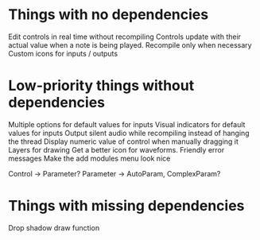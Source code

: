 # Things with no dependencies
Edit controls in real time without recompiling
Controls update with their actual value when a note is being played.
Recompile only when necessary
Custom icons for inputs / outputs

# Low-priority things without dependencies
Multiple options for default values for inputs
Visual indicators for default values for inputs
Output silent audio while recompiling instead of hanging the thread
Display numeric value of control when manually dragging it
Layers for drawing
Get a better icon for waveforms.
Friendly error messages
Make the add modules menu look nice

Control -> Parameter?
Parameter -> AutoParam, ComplexParam?

# Things with missing dependencies
Drop shadow draw function
